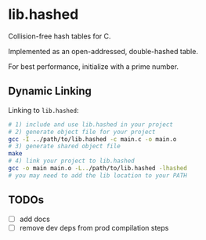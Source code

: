 # lib.hashed

Collision-free hash tables for C.

Implemented as an open-addressed, double-hashed table.

For best performance, initialize with a prime number.

## Dynamic Linking

Linking to `lib.hashed`:

```bash
# 1) include and use lib.hashed in your project
# 2) generate object file for your project
gcc -I ../path/to/lib.hashed -c main.c -o main.o
# 3) generate shared object file
make
# 4) link your project to lib.hashed
gcc -o main main.o -L../path/to/lib.hashed -lhashed
# you may need to add the lib location to your PATH
```

## TODOs

- [ ] add docs
- [ ] remove dev deps from prod compilation steps
